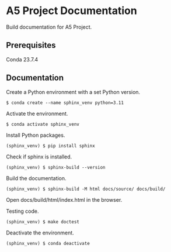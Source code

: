 A5 Project Documentation
========================

Build documentation for A5 Project.

## Prerequisites

Conda 23.7.4

## Documentation

Create a Python environment with a set Python version.

```shell
$ conda create --name sphinx_venv python=3.11
```

Activate the environment.

```shell
$ conda activate sphinx_venv
```

Install Python packages.

```shell
(sphinx_venv) $ pip install sphinx
```

Check if sphinx is installed.

```shell
(sphinx_venv) $ sphinx-build --version
```

Build the documentation.

```shell
(sphinx_venv) $ sphinx-build -M html docs/source/ docs/build/
```

Open docs/build/html/index.html in the browser.

Testing code.

```shell
(sphinx_venv) $ make doctest
```

Deactivate the environment.

```shell
(sphinx_venv) $ conda deactivate
```
